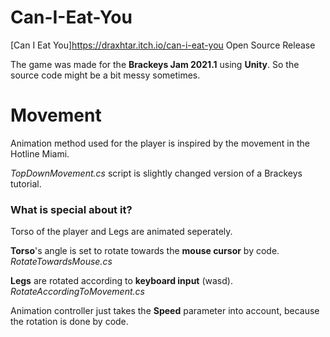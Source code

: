 # Can-I-Eat-You
[Can I Eat You]https://draxhtar.itch.io/can-i-eat-you Open Source Release

The game was made for the **Brackeys Jam 2021.1** using **Unity**.
So the source code might be a bit messy sometimes. 

# Movement
Animation method used for the player is inspired by the movement in the Hotline Miami.

*TopDownMovement.cs* script is slightly changed version of a Brackeys tutorial.


### What is special about it?
Torso of the player and Legs are animated seperately.

**Torso**'s angle is set to rotate towards the **mouse cursor** by  code.   *RotateTowardsMouse.cs*

**Legs** are rotated according to **keyboard input** (wasd). 
 *RotateAccordingToMovement.cs*
 
Animation controller just takes the **Speed** parameter into account, because the rotation is done by code.
